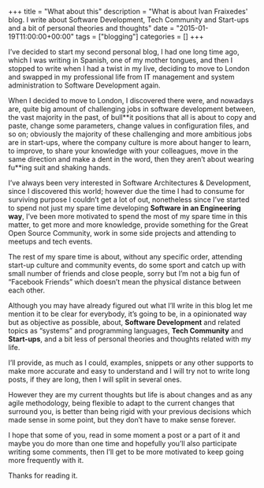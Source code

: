 +++
title = "What about this"
description = "What is about Ivan Fraixedes' blog. I write about Software Development, Tech Community and Start-ups and a bit  of personal theories and thoughts"
date = "2015-01-19T11:00:00+00:00"
tags = ["blogging"]
categories = []
+++

I’ve decided to start my second personal blog, I had one long time ago, which I was writing in Spanish, one of my mother tongues, and then I stopped to write when I had a twist in my live, deciding to move to London and swapped in my professional life from IT management and system administration to Software Development again.

When I decided to move to London, I discovered there were, and nowadays are, quite big amount of challenging jobs in software development between, the vast majority in the past, of bull\*\*it positions that all is about to copy and paste, change some parameters, change values in configuration files, and so on; obviously the majority of these challenging and more ambitious jobs are in start-ups, where the company culture is more about hanger to learn, to improve, to share your knowledge with your colleagues, move in the same direction and make a dent in the word, then they aren’t about wearing fu\*\*ing suit and shaking hands.

I’ve always been very interested in Software Architectures & Development, since I discovered this world; however due the time I had to consume for surviving purpose I couldn’t get a lot of out, nonetheless since I’ve started to spend not just my spare time developing **Software in an Engineering way**, I’ve been more motivated to spend the most of my spare time in this matter, to get more and more knowledge, provide something for the Great Open Source Community, work in some side projects and attending to meetups and tech events.

The rest of my spare time is about, without any specific order, attending start-up culture and community events, do some sport and catch up with small number of friends and close people, sorry but I’m not a big fun of “Facebook Friends” which doesn’t mean the physical distance between each other.

Although you may have already figured out what I’ll write in this blog let me mention it to be clear for everybody, it’s going to be, in a opinionated way but as objective as possible, about, **Software Development** and related topics as “systems” and programming languages, **Tech Community** and **Start-ups**, and a bit less of personal theories and thoughts related with my life.

I’ll provide, as much as I could, examples, snippets or any other supports to make more accurate and easy to understand and I will try not to write long posts, if they are long, then I will split in several ones.

However they are my current thoughts but life is about changes and as any agile methodology, being flexible to adapt to the current changes that surround you, is better than being rigid with your previous decisions which made sense in some point, but they don’t have to make sense forever.

I hope that some of you, read in some moment a post or a part of it and maybe you do more than one time and hopefully you’ll also participate writing some comments, then I’ll get to be more motivated to keep going more frequently with it.

Thanks for reading it.

